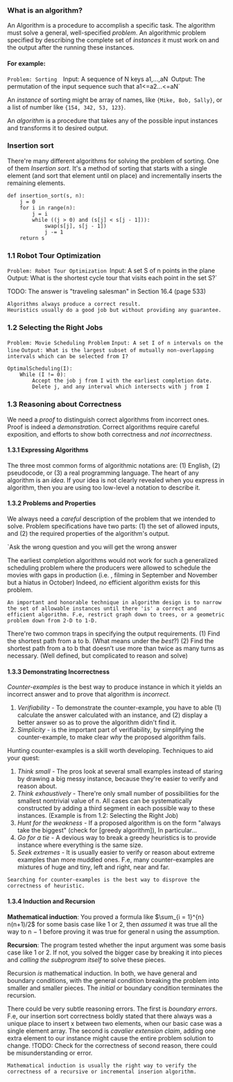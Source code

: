 ### What is an algorithm?

An Algorithm is a procedure to accomplish a specific task.
The algorithm must solve a general, well-specified *problem*.
An algorithmic problem specified by describing the complete set of *instances* it must work on and the output after the running these instances.
#### For example:
`Problem: Sorting 
`Input: A sequence of N keys a1,...,aN`
`Output: The permutation of the input sequence such that a1<=a2...<=aN`

An *instance* of sorting might be array of names, like `{Mike, Bob, Sally}`, or a list of number like `{154, 342, 53, 123}`. 

An *algorithm* is a procedure that takes any of the possible input instances and transforms it to desired output.

### Insertion sort

There're many different algorithms for solving the problem of sorting. One of them *Insertion sort*. 
It's a method of sorting that starts with a single element (and sort that element until on place) and incrementally inserts the remaining elements.

```
def insertion_sort(s, n):
	j = 0
	for i in range(n):
		j = i
		while ((j > 0) and (s[j] < s[j - 1])):
			swap(s[j], s[j - 1])
			j -= 1
	return s
```

### 1.1 Robot Tour Optimization

`Problem: Robot Tour Optimization
`Input: A set S of n points in the plane`
`Output: What is the shortest cycle tour that visits each point in the set S?`

TODO: The answer is "traveling salesman" in Section 16.4 (page 533)

```
Algorithms always produce a correct result.
Heuristics usually do a good job but without providing any guarantee.
```

### 1.2 Selecting the Right Jobs

`Problem: Movie Scheduling Problem`
`Input: A set I of n intervals on the line`
`Output: What is the largest subset of mutually non-overlapping intervals which can be selected from I?`

```
OptimalScheduling(I):
	While (I != 0):
		Accept the job j from I with the earliest completion date.
		Delete j, and any interval which intersects with j from I
```


### 1.3 Reasoning about Correctness

We need a *proof* to distinguish correct algorithms from incorrect ones.
Proof is indeed a *demonstration*. Correct algorithms require careful exposition, and efforts to show both correctness and *not incorrectness*.

#### 1.3.1 Expressing Algorithms 

The three most common forms of algorithmic notations are: (1) English, (2) pseudocode, or (3) a real programming language.
The heart of any algorithm is an *idea*. If your idea is not clearly revealed when you express in algorithm, then you are using too low-level a notation to describe it.

#### 1.3.2 Problems and Properties

We always need a *careful* description of the problem that we intended to solve.
Problem specifications have two parts: (1) the set of allowed inputs, and (2) the required properties of the algorithm's output. 

`Ask the wrong question and you will get the wrong answer

The earliest completion algorithms would not work for such a generalized scheduling problem where the producers were allowed to schedule the movies with gaps in production (i.e. , filming in September and November but a hiatus in October)
Indeed, *no* efficient algorithm exists for this problem. 

```
An important and honorable technique in algorithm design is to narrow the set of allowable instances until there 'is' a correct and efficient algorithm. F.e, restrict graph down to trees, or a geometric problem down from 2-D to 1-D.
```

There're two common traps in specifying the output requirements.
(1) Find the shortest path from a to b. (What means under the *best*?)
(2) Find the shortest path from a to b that doesn’t use more than twice as many turns as necessary. (Well defined, but complicated to reason and solve)

#### 1.3.3 Demonstrating Incorrectness

*Counter-examples* is the best way to produce instance in which it yields an incorrect answer and to prove that algorithm is *incorrect*.
1. *Verifiability* - To demonstrate the counter-example, you have to able (1) calculate the answer calculated with an instance, and (2) display a better answer so as to prove the algorithm didn't find it.
2. *Simplicity* - is the important part of verifiability, by simplifying the counter-example, to make clear *why* the proposed algorithm fails.

Hunting counter-examples is a skill worth developing. Techniques to aid your quest:
1. *Think small* - The pros look at several small examples instead of staring by drawing a big messy instance, because they're easier to verify and reason about.
2. *Think exhaustively* - There're only small number of possibilities for the smallest nontrivial value of n. All cases can be systematically constructed by adding a third segment in each possible way to these instances. (Example is from 1.2: Selecting the Right Job)
3. *Hunt for the weakness* - If a proposed algorithm is on the form "always take the biggest" (check for [greedy algorithm]), In particular...
4. *Go for a tie* - A devious way to break a greedy heuristics is to provide instance where everything is the same size.
5. *Seek extremes* - It is usually easier to verify or reason about extreme examples than more muddled ones. F.e, many counter-examples are mixtures of huge and tiny, left and right, near and far.

```
Searching for counter-examples is the best way to disprove the correctness of heuristic.
```

#### 1.3.4 Induction and Recursion

**Mathematical induction**: You proved a formula like $\sum_{i = 1}^{n} n(n+1)/2$ for some basis case like 1 or 2, then *assumed* it was true all the way to n − 1 before proving it was true for general n using the assumption.

**Recursion**: The program tested whether the input argument was some basis case like 1 or 2. If not, you solved the bigger case by breaking it into pieces and *calling the subprogram itself* to solve these pieces. 

Recursion *is* mathematical induction. In both, we have general and boundary conditions, with the general condition breaking the problem into smaller and smaller pieces. The *initial* or boundary condition terminates the recursion. 

There could be very subtle reasoning errors. 
The first is *boundary errors*. F.e, our insertion sort correctness boldly stated that there always was a unique place to insert x between two elements, when our basic case was a single element array.
The second is *cavalier extension claim*, adding one extra element to our instance might cause the entire problem solution to change.
!TODO: Check for the correctness of second reason, there could be misunderstanding or error.

```
Mathematical induction is usually the right way to verify the correctness of a recursive or incremental inserion algorithm.
```





